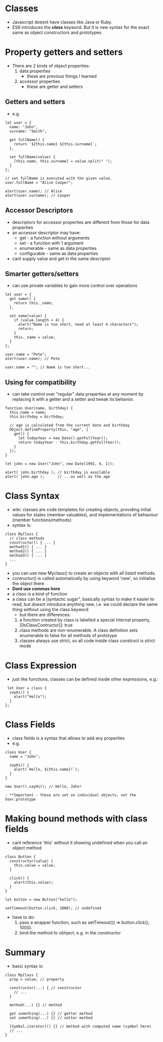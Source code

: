 # Classes
- Javascript doesnt have classes like Java or Ruby.
- ES6 introduces the ***class*** keyword. But it is new syntax for the exact same as object constructors and prototypes

# Property getters and setters
- There are 2 kinds of object properties:
    1) data properties
        - these are previous things I learned
    2) accessor properties
        - these are getter and setters

## Getters and setters
- e.g.
```
let user = {
  name: "John",
  surname: "Smith",

  get fullName() {
    return `${this.name} ${this.surname}`;
  },

  set fullName(value) {
    [this.name, this.surname] = value.split(" ");
  }
};

// set fullName is executed with the given value.
user.fullName = "Alice Cooper";

alert(user.name); // Alice
alert(user.surname); // Cooper
```

## Accessor Descriptors
- descriptors for accessor properties are different from those for data properties
- an accessor descriptor may have:
    - get - a function without arguments
    - set - a function with 1 argument
    - enumerable - same as data properties
    - configurable - same as data properties
- cant supply value and get in the same descriptor


## Smarter getters/setters
- can use private variables to gain more control over operations
```
let user = {
  get name() {
    return this._name;
  },

  set name(value) {
    if (value.length < 4) {
      alert("Name is too short, need at least 4 characters");
      return;
    }
    this._name = value;
  }
};

user.name = "Pete";
alert(user.name); // Pete

user.name = ""; // Name is too short...
```

## Using for compatibility
- can take control over "regular" data properties at any moment by replacing it with a getter and a setter and tweak its behavior.
```
function User(name, birthday) {
  this.name = name;
  this.birthday = birthday;

  // age is calculated from the current date and birthday
  Object.defineProperty(this, "age", {
    get() {
      let todayYear = new Date().getFullYear();
      return todayYear - this.birthday.getFullYear();
    }
  });
}

let john = new User("John", new Date(1992, 6, 1));

alert( john.birthday ); // birthday is available
alert( john.age );      // ...as well as the age
```

# Class Syntax
- wiki: classes are code templates for creating objects, providing initial values for states (member valuables), and implementations of behaviour (member functions/methods)
- syntax is:
```
class MyClass {
  // class methods
  constructor() { ... }
  method1() { ... }
  method2() { ... }
  method3() { ... }
  ...
}
``` 
- you can use new Myclass() to create an objects with all listed methods. 
- contructor() is called automatically by using keyword 'new', so initialise the object there
- **Dont use commas here**
- a class is a kind of function
- a class can be a |syntactic sugar", basically syntax to make it easier to read, but doesnt introduce anything new, i.e. we could declare the same thing without using the class keyword
    - but there are differences:
    1) a function created by class is labelled a special internal property, [[IsClassContructor]]: true
    2) class methods are non-enumerable. A class definition sets enumerable to false for all methods of prototype
    3) classes always use strict, so all code inside class construct is strict mode

# Class Expression
- just like functions, classes can be defined inside other expressions, e.g.:
```
 let User = class {
  sayHi() {
    alert("Hello");
  }
};
```

# Class Fields
- class fields is a syntax that allows to add any properties
- e.g.
```
class User {
  name = "John";

  sayHi() {
    alert(`Hello, ${this.name}!`);
  }
}

new User().sayHi(); // Hello, John!
```
    - **Important - these are set on individual objects, not the User.prototype

# Making bound methods with class fields
- cant reference 'this' without it showing undefined when you call an object method
```
class Button {
  constructor(value) {
    this.value = value;
  }

  click() {
    alert(this.value);
  }
}

let button = new Button("hello");

setTimeout(button.click, 1000); // undefined
```
- have to do:
    1) pass a wrapper function, such as setTimeout(() => button.click(), 1000).
    2) bind the method to obhject, e.g. in the constructor

# Summary
- basic syntax is:
```
class MyClass {
  prop = value; // property

  constructor(...) { // constructor
    // ...
  }

  method(...) {} // method

  get something(...) {} // getter method
  set something(...) {} // setter method

  [Symbol.iterator]() {} // method with computed name (symbol here)
  // ...
}
```